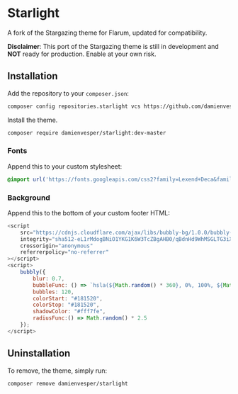 # Starlight
 A fork of the Stargazing theme for Flarum, updated for compatibility.

**Disclaimer**: This port of the Stargazing theme is still in development and **NOT** ready for production. Enable at your own risk.

## Installation
Add the repository to your `composer.json`:
```sh
composer config repositories.starlight vcs https://github.com/damienvesper/starlight
```

Install the theme.
```sh
composer require damienvesper/starlight:dev-master
```

### Fonts
Append this to your custom stylesheet:
```css
@import url('https://fonts.googleapis.com/css2?family=Lexend+Deca&family=Titillium+Web:wght@400;600;700&display=swap');
```

### Background
Append this to the bottom of your custom footer HTML:
```js
<script
    src="https://cdnjs.cloudflare.com/ajax/libs/bubbly-bg/1.0.0/bubbly-bg.js"
    integrity="sha512-eL1rMdogBNiO1YKG1K6W3TcZBgAHB0/qBdnHd9WhMSGLTG3iXX9uBckGSG7SyODb346fNO7QtdW9rkKZpXuB1w=="
    crossorigin="anonymous"
    referrerpolicy="no-referrer"
></script>
<script>
    bubbly({
        blur: 0.7,
        bubbleFunc: () => `hsla(${Math.random() * 360}, 0%, 100%, ${Math.random() * 0.3})`,
        bubbles: 120,
        colorStart: "#181520",
        colorStop: "#181520",
        shadowColor: "#fff7fe",
        radiusFunc:() => Math.random() * 2.5
    });
</script>
```


## Uninstallation
To remove, the theme, simply run:
```sh
composer remove damienvesper/starlight
```
